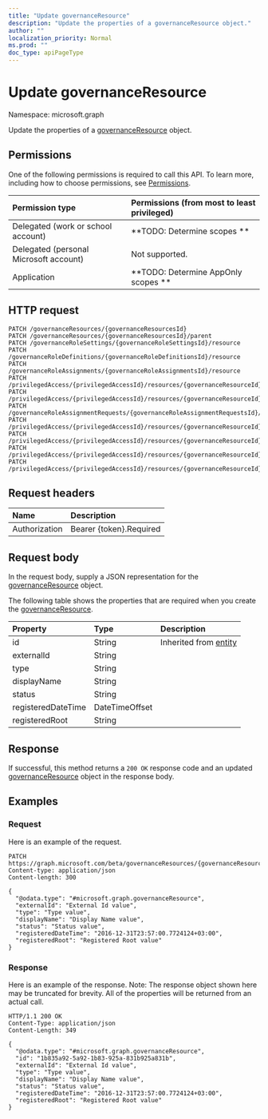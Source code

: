```yaml
---
title: "Update governanceResource"
description: "Update the properties of a governanceResource object."
author: ""
localization_priority: Normal
ms.prod: ""
doc_type: apiPageType
---
```


# Update governanceResource

Namespace: microsoft.graph

Update the properties of a [governanceResource](../resources/governanceresource.md) object.

## Permissions
One of the following permissions is required to call this API. To learn more, including how to choose permissions, see [Permissions](/concepts/permissions-reference.md).

|Permission type|Permissions (from most to least privileged)|
|:---|:---|
|Delegated (work or school account)|**TODO: Determine scopes **|
|Delegated (personal Microsoft account)|Not supported.|
|Application|**TODO: Determine AppOnly scopes **|

## HTTP request
<!-- {
  "blockType": "ignored"
}
-->
``` http
PATCH /governanceResources/{governanceResourcesId}
PATCH /governanceResources/{governanceResourcesId}/parent
PATCH /governanceRoleSettings/{governanceRoleSettingsId}/resource
PATCH /governanceRoleDefinitions/{governanceRoleDefinitionsId}/resource
PATCH /governanceRoleAssignments/{governanceRoleAssignmentsId}/resource
PATCH /privilegedAccess/{privilegedAccessId}/resources/{governanceResourceId}
PATCH /privilegedAccess/{privilegedAccessId}/resources/{governanceResourceId}/parent
PATCH /governanceRoleAssignmentRequests/{governanceRoleAssignmentRequestsId}/resource
PATCH /privilegedAccess/{privilegedAccessId}/resources/{governanceResourceId}/roleDefinitions/{governanceRoleDefinitionId}/resource
PATCH /privilegedAccess/{privilegedAccessId}/resources/{governanceResourceId}/roleAssignments/{governanceRoleAssignmentId}/resource
PATCH /privilegedAccess/{privilegedAccessId}/resources/{governanceResourceId}/roleDefinitions/{governanceRoleDefinitionId}/roleSetting/resource
PATCH /privilegedAccess/{privilegedAccessId}/resources/{governanceResourceId}/roleAssignmentRequests/{governanceRoleAssignmentRequestId}/resource
```

## Request headers
|Name|Description|
|:---|:---|
|Authorization|Bearer {token}.Required|

## Request body
In the request body, supply a JSON representation for the [governanceResource](../resources/governanceresource.md) object.

The following table shows the properties that are required when you create the [governanceResource](../resources/governanceresource.md).

|Property|Type|Description|
|:---|:---|:---|
|id|String| Inherited from [entity](../resources/entity.md)|
|externalId|String||
|type|String||
|displayName|String||
|status|String||
|registeredDateTime|DateTimeOffset||
|registeredRoot|String||



## Response
If successful, this method returns a `200 OK` response code and an updated [governanceResource](../resources/governanceresource.md) object in the response body.

## Examples

### Request
Here is an example of the request.
<!-- {
  "blockType": "request",
  "name": "update_governanceresource"
}
-->
``` http
PATCH https://graph.microsoft.com/beta/governanceResources/{governanceResourcesId}
Content-type: application/json
Content-length: 300

{
  "@odata.type": "#microsoft.graph.governanceResource",
  "externalId": "External Id value",
  "type": "Type value",
  "displayName": "Display Name value",
  "status": "Status value",
  "registeredDateTime": "2016-12-31T23:57:00.7724124+03:00",
  "registeredRoot": "Registered Root value"
}
```

### Response
Here is an example of the response. Note: The response object shown here may be truncated for brevity. All of the properties will be returned from an actual call.
<!-- {
  "blockType": "response",
  "truncated": true
}
-->
``` http
HTTP/1.1 200 OK
Content-Type: application/json
Content-Length: 349

{
  "@odata.type": "#microsoft.graph.governanceResource",
  "id": "1b835a92-5a92-1b83-925a-831b925a831b",
  "externalId": "External Id value",
  "type": "Type value",
  "displayName": "Display Name value",
  "status": "Status value",
  "registeredDateTime": "2016-12-31T23:57:00.7724124+03:00",
  "registeredRoot": "Registered Root value"
}
```

